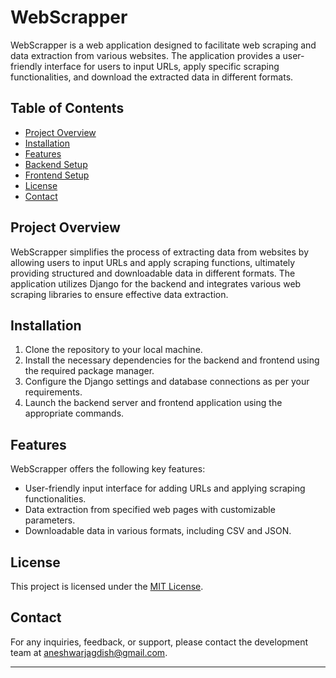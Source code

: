 # WebScrapper

WebScrapper is a web application designed to facilitate web scraping and data extraction from various websites. The application provides a user-friendly interface for users to input URLs, apply specific scraping functionalities, and download the extracted data in different formats.

## Table of Contents

- [Project Overview](#project-overview)
- [Installation](#installation)
- [Features](#features)
- [Backend Setup](#backend-setup)
- [Frontend Setup](#frontend-setup)
- [License](#license)
- [Contact](#contact)

## Project Overview

WebScrapper simplifies the process of extracting data from websites by allowing users to input URLs and apply scraping functions, ultimately providing structured and downloadable data in different formats. The application utilizes Django for the backend and integrates various web scraping libraries to ensure effective data extraction.

## Installation

1. Clone the repository to your local machine.
2. Install the necessary dependencies for the backend and frontend using the required package manager.
3. Configure the Django settings and database connections as per your requirements.
4. Launch the backend server and frontend application using the appropriate commands.

## Features

WebScrapper offers the following key features:

- User-friendly input interface for adding URLs and applying scraping functionalities.
- Data extraction from specified web pages with customizable parameters.
- Downloadable data in various formats, including CSV and JSON.

## License

This project is licensed under the [MIT License](https://opensource.org/licenses/MIT).

## Contact

For any inquiries, feedback, or support, please contact the development team at aneshwarjagdish@gmail.com.

---
